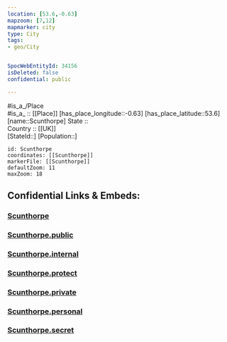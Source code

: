```yaml
---
location: [53.6,-0.63] 
mapzoom: [7,12] 
mapmarker: city 
type: City
tags:
- geo/City


SpocWebEntityId: 34156
isDeleted: false
confidential: public

---
```

#is_a_/Place  
#is_a_ :: [[Place]] 
[has_place_longitude::-0.63] 
[has_place_latitude::53.6] 
[name::Scunthorpe] 
State ::  
Country :: [[UK]]  
[StateId::] 
[Population::] 



```leaflet
id: Scunthorpe
coordinates: [[Scunthorpe]] 
markerFile: [[Scunthorpe]] 
defaultZoom: 11 
maxZoom: 18
```


## Confidential Links & Embeds: 

### [Scunthorpe](/_Standards/Earth/Continent/Europe/Europe~North/UK/England/Regions~England/Yorkshire_and_the_Humber/Lincolnshire~North/cities~NorthLincolnshire/Scunthorpe.md) 

### [Scunthorpe.public](/_public/Earth/Continent/Europe/Europe~North/UK/England/Regions~England/Yorkshire_and_the_Humber/Lincolnshire~North/cities~NorthLincolnshire/Scunthorpe.public.md) 

### [Scunthorpe.internal](/_internal/Earth/Continent/Europe/Europe~North/UK/England/Regions~England/Yorkshire_and_the_Humber/Lincolnshire~North/cities~NorthLincolnshire/Scunthorpe.internal.md) 

### [Scunthorpe.protect](/_protect/Earth/Continent/Europe/Europe~North/UK/England/Regions~England/Yorkshire_and_the_Humber/Lincolnshire~North/cities~NorthLincolnshire/Scunthorpe.protect.md) 

### [Scunthorpe.private](/_private/Earth/Continent/Europe/Europe~North/UK/England/Regions~England/Yorkshire_and_the_Humber/Lincolnshire~North/cities~NorthLincolnshire/Scunthorpe.private.md) 

### [Scunthorpe.personal](/_personal/Earth/Continent/Europe/Europe~North/UK/England/Regions~England/Yorkshire_and_the_Humber/Lincolnshire~North/cities~NorthLincolnshire/Scunthorpe.personal.md) 

### [Scunthorpe.secret](/_secret/Earth/Continent/Europe/Europe~North/UK/England/Regions~England/Yorkshire_and_the_Humber/Lincolnshire~North/cities~NorthLincolnshire/Scunthorpe.secret.md)

